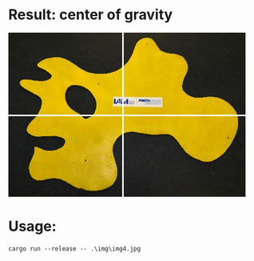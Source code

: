 # Result: center of gravity
![Result image showing the center of gravity](https://github.com/nathanoy/iam_amoeba/blob/main/tmp.jpg)


# Usage:
```
cargo run --release -- .\img\img4.jpg
```
